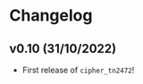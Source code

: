 # Changelog

<!--next-version-placeholder-->

## v0.10 (31/10/2022)

- First release of `cipher_tn2472`!